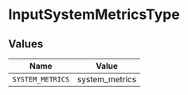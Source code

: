# InputSystemMetricsType


## Values

| Name             | Value            |
| ---------------- | ---------------- |
| `SYSTEM_METRICS` | system_metrics   |